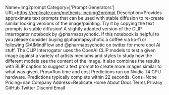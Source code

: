 Name=Img2prompt
Category=['Prompt Generators']
URL=https://replicate.com/methexis-inc/img2prompt
Description=Provides approximate text prompts that can be used with stable diffusion to re-create similar looking versions of the image/painting. Try it by copying the text prompts to stable diffusion! A slightly adapted version of the CLIP Interrogator notebook by @pharmapsychotic. If this notebook is helpful to you please consider buying @pharmapsychotic a coffee via ko-fi or following @AIMindFlow and @pharmapsychotic on twitter for more cool Ai stuff. The CLIP Interrogator uses the OpenAI CLIP models to test a given image against a variety of artists mediums and styles to study how the different models see the content of the image. It also combines the results with BLIP caption to suggest a text prompt to create more images similar to what was given.
Pros=Run time and cost Predictions run on Nvidia T4 GPU hardware. Predictions typically complete within 22 seconds.
Cons=None
Pricing=nan
Company Address=Replicate Home About Docs Terms Privacy GitHub Twitter Discord Email

